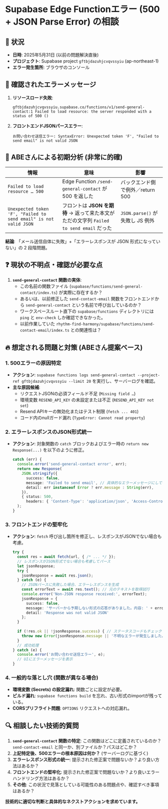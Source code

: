 # Supabase Edge Functionエラー (500 + JSON Parse Error) の相談

## 📅 状況
- **日時**: 2025年5月31日 (以前の問題解決直後)
- **プロジェクト**: Supabase project `gftbjdazuhjcvqvssyiu` (ap-northeast-1)
- **エラー発生箇所**: ブラウザのコンソール

## 🎯 確認されたエラーメッセージ

1.  **リソースロード失敗**:
    ```
    gftbjdazuhjcvqvssyiu.supabase.co/functions/v1/send-general-contact:1 Failed to load resource: the server responded with a status of 500 ()
    ```
2.  **フロントエンドJSONパースエラー**:
    ```
    お問い合わせ送信エラー: SyntaxError: Unexpected token 'F', "Failed to send email" is not valid JSON
    ```

## 📝 ABEさんによる初期分析 (非常に的確)

| 情報                                                               | 意味                                                             | 影響                        |
| ---------------------------------------------------------------- | -------------------------------------------------------------- | ------------------------- |
| `Failed to load resource … 500`                                  | Edge Function `/send-general-contact` が 500 を返した             | バックエンド側で例外／return 500     |
| `Unexpected token 'F', "Failed to send email" is not valid JSON` | フロントは **JSON を期待** → 返って来た本文がただの文字列 `Failed to send email` だった | `JSON.parse()` が失敗し JS 例外 |

**結論**: 「メール送信自体に失敗」+「エラーレスポンスが JSON 形式になっていない」の 2 段階問題。

## ❓ 現状の不明点・確認が必要な点

1.  **`send-general-contact` 関数の実体**:
    *   この名前の関数ファイル (`supabase/functions/send-general-contact/index.ts`) が実際に存在するか？
    *   あるいは、以前修正した `send-contact-email` 関数をフロントエンドから `send-general-contact` という名前で呼び出しているのか？
    *   ワークスペースルート直下の `supabase/functions` ディレクトリには `ping` と `env-check` しか確認できなかった。
    *   以前作業していた `rhythm-find-harmony/supabase/functions/send-contact-email/index.ts` との関連性は？

## 🔥 想定される問題と対策 (ABEさん提案ベース)

### 1. 500エラーの原因特定
   - **アクション**: `supabase functions logs send-general-contact --project-ref gftbjdazuhjcvqvssyiu --limit 20` を実行し、サーバーログを確認。
   - **主な原因候補**:
     - リクエストJSONの必須フィールド不足 (`Missing field …`)
     - 環境変数 `RESEND_API_KEY` の未設定または不正 (`RESEND_API_KEY not set`)
     - Resend APIキーの無効化またはテスト制限 (`fetch ... 401`)
     - コード内のnullガード漏れ (`TypeError: Cannot read property`)

### 2. エラーレスポンスのJSON形式統一
   - **アクション**: 対象関数の `catch` ブロックおよびエラー時の `return new Response(...)` を以下のように修正。
     ```typescript
     catch (err) {
       console.error('send-general-contact error', err);
       return new Response(
         JSON.stringify({
           success: false,
           message: 'Failed to send email', // 具体的なエラーメッセージにしても良い
           detail: err instanceof Error ? err.message : String(err),
         }),
         { status: 500,
           headers: { 'Content-Type': 'application/json', 'Access-Control-Allow-Origin': '*' /* CORS対応 */ } }
       );
     }
     ```

### 3. フロントエンドの堅牢化
   - **アクション**: `fetch` 呼び出し箇所を修正し、レスポンスがJSONでない場合も考慮。
     ```typescript
     try {
       const res = await fetch(url, { /* ... */ });
       // レスポンスがJSON形式でない場合も考慮してパース
       let jsonResponse;
       try {
         jsonResponse = await res.json();
       } catch (e) {
         // JSONパースに失敗した場合、エラーレスポンスを生成
         const errorText = await res.text(); // 元のテキストを取得試行
         console.error('Non-JSON response received:', errorText);
         jsonResponse = {
           success: false,
           message: 'サーバーから予期しない形式の応答がありました。内容: ' + errorText.slice(0,100), // エラーメッセージにテキスト内容を含める
           detail: 'Response was not valid JSON'
         };
       }
       
       if (!res.ok || !jsonResponse.success) { // ステータスコードもチェック
         throw new Error(jsonResponse.message || '不明なエラーが発生しました。');
       }
       // 成功処理
     } catch (e) {
       console.error('お問い合わせ送信エラー', e);
       // UIにエラーメッセージを表示
     }
     ```

### 4. 一般的な落とし穴 (関数が異なる場合)
   - **環境変数 (Secrets) の設定漏れ**: 関数ごとに設定が必要。
   - **ビルド漏れ**: `supabase functions build` を忘れ、古い形式のimportが残っている。
   - **CORSプリフライト問題**: `OPTIONS` リクエストへの対応漏れ。

## 🔍 相談したい技術的質問

1.  **`send-general-contact` 関数の特定**: この関数はどこに定義されているのか？ `send-contact-email` と同一か、別ファイルか？パスはどこか？
2.  **上記特定後、500エラーの根本原因は何か？** (サーバーログに基づく)
3.  **エラーレスポンス形式の統一**: 提示された修正案で問題ないか？より良い方法はあるか？
4.  **フロントエンドの堅牢化**: 提示された修正案で問題ないか？より良いエラーハンドリング方法はあるか？
5.  **その他**: この状況で見落としている可能性のある問題点や、確認すべき事項はあるか？

**技術的に適切な判断と具体的なネクストアクションを求めています。** 